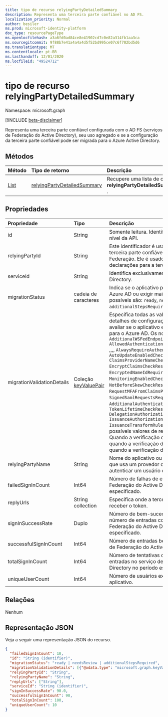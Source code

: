```yaml
---
title: tipo de recurso relyingPartyDetailedSummary
description: Representa uma terceira parte confiável no AD FS.
localization_priority: Normal
author: besiler
ms.prod: microsoft-identity-platform
doc_type: resourcePageType
ms.openlocfilehash: a3a6fd0ad84ce8e41902cd7c0e82a314fb1aa3ca
ms.sourcegitcommit: 9f88b7e41a4a4a4d5f52bd995ce07c6f702bd5d6
ms.translationtype: MT
ms.contentlocale: pt-BR
ms.lasthandoff: 12/01/2020
ms.locfileid: "49524712"
---
```

# <a name="relyingpartydetailedsummary-resource-type"></a>tipo de recurso relyingPartyDetailedSummary

Namespace: microsoft.graph

[!INCLUDE [beta-disclaimer](../../includes/beta-disclaimer.md)]

Representa uma terceira parte confiável configurada com o AD FS (serviços de Federação do Active Directory), seu uso agregado e se a configuração da terceira parte confiável pode ser migrada para o Azure Active Directory.

## <a name="methods"></a>Métodos

| Método       | Tipo de retorno | Descrição |
|:-------------|:------------|:------------|
| [List](../api/relyingpartydetailedsummary-list.md) | [relyingPartyDetailedSummary](relyingpartydetailedsummary.md) | Recupere uma lista de objetos **relyingPartyDetailedSummary** . |


## <a name="properties"></a>Propriedades

| Propriedade     | Tipo        | Descrição |
|:-------------|:------------|:------------|
|id|String| Somente leitura. Identificador exclusivo gerado no nível da API.| 
|relyingPartyId|String|Este identificador é usado para identificar a terceira parte confiável para este serviço de Federação. Ele é usado durante a emissão de declarações para a terceira parte confiável.|
|serviceId|String|Identifica exclusivamente a floresta do Active Directory.|
|migrationStatus|cadeia de caracteres| Indica se o aplicativo pode ser movido para o Azure AD ou exigir mais investigações. Os valores possíveis são: `ready`, `needsReview`, `additionalStepsRequired`.|
|migrationValidationDetails|Coleção [keyValuePair](keyvaluepair.md)|Especifica todas as validações realizadas nos detalhes de configuração de aplicativos para avaliar se o aplicativo está pronto para ser movido para o Azure AD. Os nomes possíveis são:, `AdditionalWSFedEndpointCheckResult`  `AllowedAuthenticationClassReferencesCheckResult` ,,,, `AlwaysRequireAuthenticationCheckResult`   `AutoUpdateEnabledCheckResult` `ClaimsProviderNameCheckResult` `EncryptClaimsCheckResult` ,  `EncryptedNameIdRequiredCheckResult` , `MonitoringEnabledCheckResult` , `NotBeforeSkewCheckResult` ,  `RequestMFAFromClaimsProvidersCheckResult` , `SignedSamlRequestsRequiredCheckResult` , `AdditionalAuthenticationRulesCheckResult` , `TokenLifetimeCheckResult`  `DelegationAuthorizationRulesCheckResult` `IssuanceAuthorizationRulesCheckResult` `IssuanceTransformRulesCheckResult` ,,. Os possíveis valores de resultado são `0` , `1` ou `2` . `0` Quando a verificação de validação é aprovada, `1` quando a verificação de validação falhou e `2` quando a verificação de validação é um aviso. |
|relyingPartyName|String|Nome do aplicativo ou outra entidade na Internet que usa um provedor de identidade para autenticar um usuário que deseja fazer logon.|
|failedSignInCount|Int64| Número de falhas de entrada no serviço de Federação do Active Directory no período especificado. |
|replyUrls|String collection|Especifica onde a terceira parte confiável espera receber o token.|
|signInSuccessRate|Duplo|Número de bem-sucedido/(número de êxito + número de entradas com falha) no serviço de Federação do Active Directory no período especificado.|
|successfulSignInCount|Int64|Número de entradas bem-sucedidas no serviço de Federação do Active Directory.|
|totalSignInCount|Int64|Número de tentativas com êxito + falhas de entradas no serviço de Federação do Active Directory no período especificado.|
|uniqueUserCount|Int64|Número de usuários exclusivos que entraram no aplicativo.|

## <a name="relationships"></a>Relações

Nenhum

## <a name="json-representation"></a>Representação JSON

Veja a seguir uma representação JSON do recurso.

<!-- {
  "blockType": "resource",
  "optionalProperties": [

  ],
  "@odata.type": "microsoft.graph.relyingPartyDetailedSummary",
  "baseType": "",
  "keyProperty": "id"
}-->

```json
{
  "failedSignInCount": 10,
  "id": "String (identifier)",
  "migrationStatus": "ready | needsReview | additionalStepsRequired",
  "migrationValidationDetails": [{"@odata.type": "microsoft.graph.keyValuePair"}],
  "relyingPartyId": "String",
  "relyingPartyName": "String",
  "replyUrls": ["String"],
  "serviceId": "String (identifier)",
  "signInSuccessRate": 90.0,
  "successfulSignInCount": 90,
  "totalSignInCount": 100,
  "uniqueUserCount": 10
}
```

<!-- uuid: 16cd6b66-4b1a-43a1-adaf-3a886856ed98
2019-02-04 14:57:30 UTC -->
<!-- {
  "type": "#page.annotation",
  "description": "relyingPartyDetailedSummary resource",
  "keywords": "",
  "section": "documentation",
  "tocPath": ""
}-->


